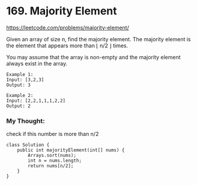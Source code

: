# 169. Majority Element

https://leetcode.com/problems/majority-element/


Given an array of size n, find the majority element. The majority element is the element that appears more than ⌊ n/2 ⌋ times.

You may assume that the array is non-empty and the majority element always exist in the array.

```
Example 1:
Input: [3,2,3]
Output: 3
```

```
Example 2:
Input: [2,2,1,1,1,2,2]
Output: 2
```

### My Thought: 
check if this number is more than n/2 

```
class Solution {
    public int majorityElement(int[] nums) {
        Arrays.sort(nums); 
        int n = nums.length; 
        return nums[n/2]; 
    }
}
```

